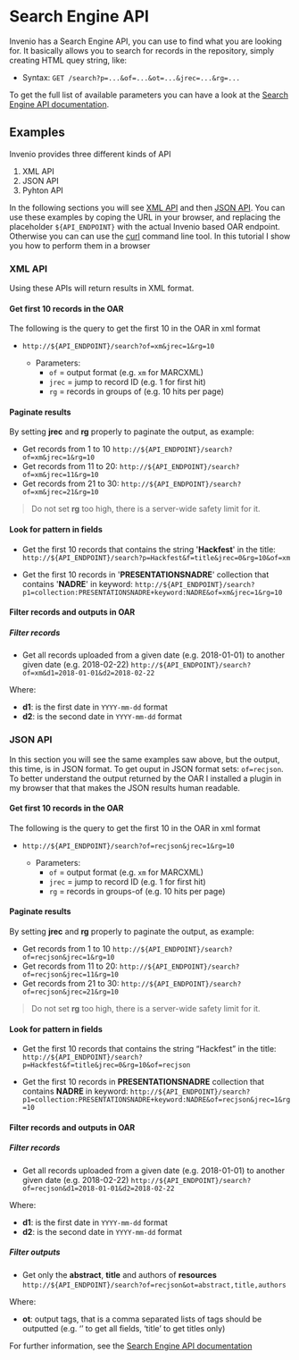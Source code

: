 # Search Engine API

Invenio has a Search Engine API, you can use to find what you are looking for. It basically allows you to search for records in the repository, simply creating HTML quey string, like:

* Syntax: `GET /search?p=...&of=...&ot=...&jrec=...&rg=...`

To get the full list of available parameters you can have a look at the [Search Engine API documentation](https://nadre.ethernet.edu.et/help/hacking/search-engine-api).

## Examples

Invenio provides three different kinds of API

1. XML API
2. JSON API
3. Pyhton API

In the following sections you will see [XML API](#xmlapi) and then [JSON API](#jsonapi). You can use these examples by coping the URL in your browser, and replacing the placeholder `${API_ENDPOINT}` with the actual Invenio based OAR endpoint. Otherwise you can can use the [curl](http://www.mit.edu/afs.new/sipb/user/ssen/src/curl-7.11.1/docs/curl.html) command line tool. In this tutorial I show you how to perform them in a browser

### <a name="xmlapi" />XML API

Using these APIs will return results in XML format.

#### Get first 10 records in the OAR

The following is the query to get the first 10 in the OAR in xml format
* `http://${API_ENDPOINT}/search?of=xm&jrec=1&rg=10`

  * Parameters:
    * `of` = output format (e.g. `xm` for MARCXML)
    * `jrec` = jump to record ID (e.g. 1 for first hit)
    * `rg` = records in groups of (e.g. 10 hits per page)

#### Paginate results

By setting **jrec** and **rg** properly to paginate the output, as example:

* Get records from 1 to 10
  `http://${API_ENDPOINT}/search?of=xm&jrec=1&rg=10`
* Get records from 11 to 20:
  `http://${API_ENDPOINT}/search?of=xm&jrec=11&rg=10`
* Get records from 21 to 30:
  `http://${API_ENDPOINT}/search?of=xm&jrec=21&rg=10`

> Do not set **rg** too high, there is a server-wide safety limit for it.

#### Look for pattern in fields

* Get the first 10 records that contains the string '**Hackfest**' in the title:
  `http://${API_ENDPOINT}/search?p=Hackfest&f=title&jrec=0&rg=10&of=xm`

* Get the first 10 records in '**PRESENTATIONSNADRE**' collection that contains '**NADRE**' in keyword:  `http://${API_ENDPOINT}/search?p1=collection:PRESENTATIONSNADRE+keyword:NADRE&of=xm&jrec=1&rg=10`

#### Filter records and outputs in OAR

##### Filter records
* Get all records uploaded from a given date (e.g. 2018-01-01) to another given date (e.g. 2018-02-22)
  `http://${API_ENDPOINT}/search?of=xm&d1=2018-01-01&d2=2018-02-22`

Where:
  * **d1**: is the first date in `YYYY-mm-dd` format
  * **d2**: is the second date in `YYYY-mm-dd` format

### <a name="jsonapi" />JSON API

In this section you will see the same examples saw above, but the output, this time, is in JSON format. To get ouput in JSON format sets: `of=recjson`.
To better understand the output returned by the OAR I installed a plugin in my browser that  that makes the JSON results human readable.

#### Get first 10 records in the OAR

The following is the query to get the first 10 in the OAR in xml format
* `http://${API_ENDPOINT}/search?of=recjson&jrec=1&rg=10`

  * Parameters:
    * `of` = output format (e.g. `xm` for MARCXML)
    * `jrec` = jump to record ID (e.g. 1 for first hit)
    * `rg` = records in groups-of (e.g. 10 hits per page)

#### Paginate results

By setting **jrec** and **rg** properly to paginate the output, as example:

* Get records from 1 to 10
  `http://${API_ENDPOINT}/search?of=recjson&jrec=1&rg=10`
* Get records from 11 to 20:
  `http://${API_ENDPOINT}/search?of=recjson&jrec=11&rg=10`
* Get records from 21 to 30:
  `http://${API_ENDPOINT}/search?of=recjson&jrec=21&rg=10`

> Do not set **rg** too high, there is a server-wide safety limit for it.

#### Look for pattern in fields

* Get the first 10 records that contains the string “Hackfest” in the title:
`http://${API_ENDPOINT}/search?p=Hackfest&f=title&jrec=0&rg=10&of=recjson`

* Get the first 10 records in **PRESENTATIONSNADRE** collection that contains **NADRE** in keyword:  `http://${API_ENDPOINT}/search?p1=collection:PRESENTATIONSNADRE+keyword:NADRE&of=recjson&jrec=1&rg=10`

#### Filter records and outputs in OAR

##### Filter records
* Get all records uploaded from a given date (e.g. 2018-01-01) to another given date (e.g. 2018-02-22)
  `http://${API_ENDPOINT}/search?of=recjson&d1=2018-01-01&d2=2018-02-22`

Where:
  * **d1**: is the first date in `YYYY-mm-dd` format
  * **d2**: is the second date in `YYYY-mm-dd` format

##### Filter outputs
* Get only the **abstract**, **title** and authors of **resources**
  `http://${API_ENDPOINT}/search?of=recjson&ot=abstract,title,authors`

Where:
  * **ot**: output tags, that is a comma separated lists of tags should be outputted (e.g. ‘’ to get all fields, ‘title’ to get titles only)

For further information, see the [Search Engine API documentation](https://nadre.ethernet.edu.et/help/hacking/search-engine-api)
